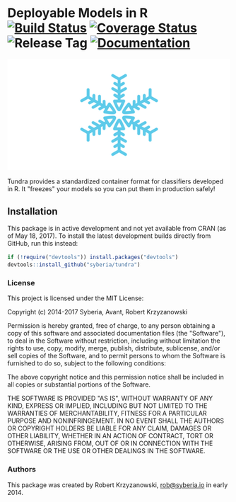 Deployable Models in R [![Build Status](https://img.shields.io/travis/syberia/tundra.svg)](https://travis-ci.org/syberia/tundra) [![Coverage Status](https://img.shields.io/coveralls/syberia/tundra.svg)](https://coveralls.io/r/syberia/tundra) ![Release Tag](https://img.shields.io/github/tag/syberia/tundra.svg) [![Documentation](https://img.shields.io/badge/rocco--docs-%E2%9C%93-blue.svg)](http://syberia.github.io/tundra/)
======

![tundra logo](inst/images/tundra.gif)

Tundra provides a standardized container format for classifiers developed in R. It "freezes"
your models so you can put them in production safely!

## Installation

This package is in active development and not yet available from CRAN (as of May 18, 2017).
To install the latest development builds directly from GitHub, run this instead:

```R
if (!require("devtools")) install.packages("devtools")
devtools::install_github("syberia/tundra")
```

### License

This project is licensed under the MIT License:

Copyright (c) 2014-2017 Syberia, Avant, Robert Krzyzanowski

Permission is hereby granted, free of charge, to any person obtaining
a copy of this software and associated documentation files (the
"Software"), to deal in the Software without restriction, including
without limitation the rights to use, copy, modify, merge, publish,
distribute, sublicense, and/or sell copies of the Software, and to
permit persons to whom the Software is furnished to do so, subject to
the following conditions:

The above copyright notice and this permission notice shall be included
in all copies or substantial portions of the Software.

THE SOFTWARE IS PROVIDED "AS IS", WITHOUT WARRANTY OF ANY KIND,
EXPRESS OR IMPLIED, INCLUDING BUT NOT LIMITED TO THE WARRANTIES OF
MERCHANTABILITY, FITNESS FOR A PARTICULAR PURPOSE AND NONINFRINGEMENT.
IN NO EVENT SHALL THE AUTHORS OR COPYRIGHT HOLDERS BE LIABLE FOR ANY
CLAIM, DAMAGES OR OTHER LIABILITY, WHETHER IN AN ACTION OF CONTRACT,
TORT OR OTHERWISE, ARISING FROM, OUT OF OR IN CONNECTION WITH THE
SOFTWARE OR THE USE OR OTHER DEALINGS IN THE SOFTWARE.

### Authors

This package was created by Robert Krzyzanowski, rob@syberia.io in early 2014.

